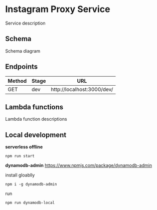 # Instagram Proxy Service

Service description

## Schema

Schema diagram

## Endpoints

| Method | Stage | URL                        |
| ------ | ----- | -------------------------- |
| GET    | dev   | http://localhost:3000/dev/ |

## Lambda functions

Lambda function descriptions

## Local development

**serverless offline**

```
npm run start
```

**dynamodb-admin** https://www.npmjs.com/package/dynamodb-admin

install gloablly

```
npm i -g dynamodb-admin
```

run

```
npm run dynamodb-local
```
